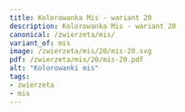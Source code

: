 ```yaml
---
title: Kolorowanka Mis - wariant 20
description: Kolorowanka Mis - wariant 20
canonical: /zwierzeta/mis/
variant_of: mis
image: /zwierzeta/mis/20/mis-20.svg
pdf: /zwierzeta/mis/20/mis-20.pdf
alt: "Kolorowanki mis"
tags:
- zwierzeta
- mis
---
```

